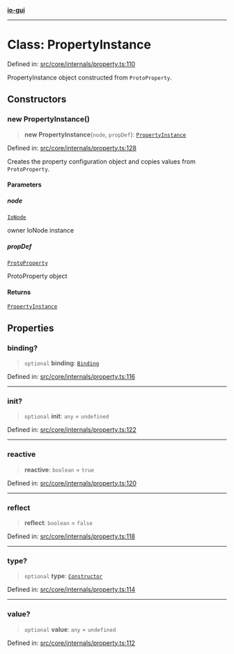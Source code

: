 [**io-gui**](../README.md)

***

# Class: PropertyInstance

Defined in: [src/core/internals/property.ts:110](https://github.com/io-gui/io/blob/main/src/core/internals/property.ts#L110)

PropertyInstance object constructed from `ProtoProperty`.

## Constructors

### new PropertyInstance()

> **new PropertyInstance**(`node`, `propDef`): [`PropertyInstance`](PropertyInstance.md)

Defined in: [src/core/internals/property.ts:128](https://github.com/io-gui/io/blob/main/src/core/internals/property.ts#L128)

Creates the property configuration object and copies values from `ProtoProperty`.

#### Parameters

##### node

[`IoNode`](IoNode.md)

owner IoNode instance

##### propDef

[`ProtoProperty`](ProtoProperty.md)

ProtoProperty object

#### Returns

[`PropertyInstance`](PropertyInstance.md)

## Properties

### binding?

> `optional` **binding**: [`Binding`](Binding.md)

Defined in: [src/core/internals/property.ts:116](https://github.com/io-gui/io/blob/main/src/core/internals/property.ts#L116)

***

### init?

> `optional` **init**: `any` = `undefined`

Defined in: [src/core/internals/property.ts:122](https://github.com/io-gui/io/blob/main/src/core/internals/property.ts#L122)

***

### reactive

> **reactive**: `boolean` = `true`

Defined in: [src/core/internals/property.ts:120](https://github.com/io-gui/io/blob/main/src/core/internals/property.ts#L120)

***

### reflect

> **reflect**: `boolean` = `false`

Defined in: [src/core/internals/property.ts:118](https://github.com/io-gui/io/blob/main/src/core/internals/property.ts#L118)

***

### type?

> `optional` **type**: [`Constructor`](../type-aliases/Constructor.md)

Defined in: [src/core/internals/property.ts:114](https://github.com/io-gui/io/blob/main/src/core/internals/property.ts#L114)

***

### value?

> `optional` **value**: `any` = `undefined`

Defined in: [src/core/internals/property.ts:112](https://github.com/io-gui/io/blob/main/src/core/internals/property.ts#L112)
